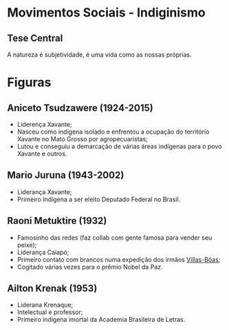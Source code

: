 # Movimentos Sociais - Indiginismo

## Tese Central

A natureza é subjetividade, é uma vida como as nossas próprias.

# Figuras

## Aniceto Tsudzawere (1924-2015)

* Liderença Xavante;
* Nasceu como indígena isolado e enfrentou a ocupação do território Xavante no
  Mato Grosso por agropecuaristas;
* Lutou e conseguiu a demarcação de várias áreas indígenas para o povo Xavante e outros.

## Mario Juruna (1943-2002)

* Liderança Xavante;
* Primeiro Indígena a ser eleito Deputado Federal no Brasil.

## Raoni Metuktire (1932)

* Famosinho das redes (faz collab com gente famosa para vender seu peixe);
* Liderança Caiapó;
* Primeiro contato com brancos numa expedição dos irmãos [Villas-Bôas](/Sociologia/01.2%20-%20Movimentos%20Sociais.md#irmãos-villas-bôas);
* Cogitado várias vezes para o prêmio Nobel da Paz.

## Ailton Krenak (1953)

* Liderana Krenaque;
* Intelectual e professor;
* Primeiro indígena imortal da Academia Brasileira de Letras.
